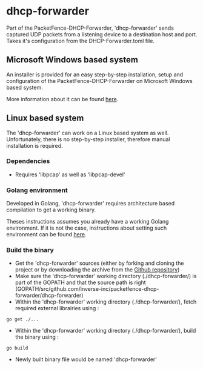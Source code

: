 dhcp-forwarder
==============
Part of the PacketFence-DHCP-Forwarder, 'dhcp-forwarder' sends captured UDP packets from a listening device to a destination host and port. Takes it's configuration from the DHCP-Forwarder.toml file.


Microsoft Windows based system
------------------------------
An installer is provided for an easy step-by-step installation, setup and configuration of the PacketFence-DHCP-Forwarder on Microsoft Windows based system.

More information about it can be found [here](https://github.com/inverse-inc/packetfence-dhcp-forwarder#dhcp-forwarder).


Linux based system
------------------
The 'dhcp-forwarder' can work on a Linux based system as well. Unfortunately, there is no step-by-step installer, therefore manual installation is required.

### Dependencies
 * Requires 'libpcap' as well as 'libpcap-devel'

### Golang environment

Developed in Golang, 'dhcp-forwarder' requires architecture based compilation to get a working binary.

Theses instructions assumes you already have a working Golang environment. If it is not the case, instructions about setting such environment can be found [here](https://golang.org/doc/install).

### Build the binary

 * Get the 'dhcp-forwarder' sources (either by forking and cloning the project or by downloading the archive from the [Github repository](https://github.com/inverse-inc/packetfence-dhcp-forwarder))
 * Make sure the 'dhcp-forwarder' working directory (./dhcp-forwarder/) is part of the GOPATH and that the source path is right (GOPATH/src/github.com/inverse-inc/packetfence-dhcp-forwarder/dhcp-forwarder)
 * Within the 'dhcp-forwarder' working directory (./dhcp-forwarder/), fetch required external librairies using :
```
go get ./...
```
 * Within the 'dhcp-forwarder' working directory (./dhcp-forwarder/), build the binary using :
```
go build
```
 * Newly built binary file would be named 'dhcp-forwarder'
